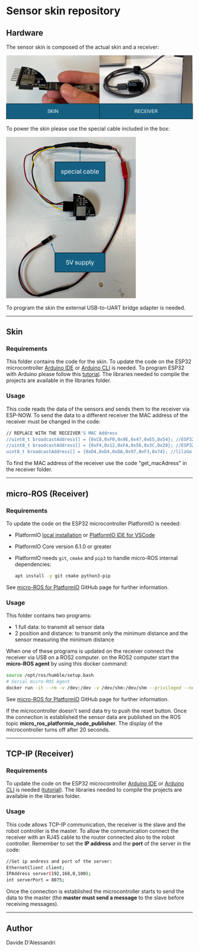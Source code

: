 # Sensor skin repository

## Hardware
The sensor skin is composed of the actual skin and a receiver:

<img src="https://github.com/DavideDAlessandri/Sensor_Skin/blob/main/Skin/pic/Picture1.png" width="650">

To power the skin please use the special cable included in the box:

<img src="https://github.com/DavideDAlessandri/Sensor_Skin/blob/main/Skin/pic/Picture2.png" width="350">

To program the skin the external USB-to-UART bridge adapter is needed.

---
## Skin
### Requirements
This folder contains the code for the skin. To update the code on the ESP32 microcontroller [Arduino IDE](https://www.arduino.cc/en/software) or  [Arduino CLI](https://www.arduino.cc/pro/software-pro-cli/) is needed. To program ESP32 with Arduino please follow this [tutorial](https://shop.m5stack.com/blogs/news/step-by-step-guide-how-to-program-esp32-with-arduino-ide). The libraries needed to compile the projects are available in the libraries folder.

### Usage
This code reads the data of the sensors and sends them to the receiver via ESP-NOW. To send the data to a different receiver the MAC address of the receiver must be changed in the code:

  ```bash
  // REPLACE WITH THE RECEIVER'S MAC Address
//uint8_t broadcastAddress[] = {0xC8,0xF0,0x9E,0x47,0xE5,0x54}; //ESP32
//uint8_t broadcastAddress[] = {0xF4,0x12,0xFA,0x56,0x3C,0x20}; //ESP32 s3
uint8_t broadcastAddress[] = {0xD4,0xD4,0xDA,0x97,0xF3,0x74}; //lilzGo Lite
  ```
  
To find the MAC address of the receiver use the code "get_macAdress" in the receiver folder.

---
## micro-ROS (Receiver)
### Requirements
To update the code on the ESP32 microcontroller PlatformIO is needed:
- PlatformIO [local installation](https://docs.platformio.org/en/stable/core/installation.html) or [PlatformIO IDE for VSCode](https://platformio.org/install/ide?install=vscode)
- PlatformIO Core version 6.1.0 or greater
- PlatformIO needs  `git`, `cmake` and `pip3` to handle micro-ROS internal dependencies:

  ```bash
  apt install -y git cmake python3-pip
  ```

See [micro-ROS for PlatformIO](https://github.com/micro-ROS/micro_ros_platformio) GitHub page for further information.

### Usage
This folder contains two programs:
- 1 full data: to transmit all sensor data
- 2 position and distance: to transmit only the minimum distance and the sensor measuring the minimum distance

When one of these programs is updated on the receiver connect the receiver via USB on a ROS2 computer. on the ROS2 computer start the **micro-ROS agent** by using this docker command:

```bash
source /opt/ros/humble/setup.bash
# Serial micro-ROS Agent
docker run -it --rm -v /dev:/dev -v /dev/shm:/dev/shm --privileged --net=host microros/micro-ros-agent:$ROS_DISTRO serial --dev [YOUR BOARD PORT] -v6
```

See [micro-ROS for PlatformIO](https://github.com/micro-ROS/micro_ros_platformio) GitHub page for further information.

If the microcontroller doesn't send data try to push the reset button. Once the connection is established the sensor data are published on the ROS topic **micro_ros_platformio_node_publisher**. The display of the microcontroller turns off after 20 seconds.

---
## TCP-IP (Receiver)
### Requirements
To update the code on the ESP32 microcontroller [Arduino IDE](https://www.arduino.cc/en/software) or  [Arduino CLI](https://www.arduino.cc/pro/software-pro-cli/) is needed ([tutorial](https://shop.m5stack.com/blogs/news/step-by-step-guide-how-to-program-esp32-with-arduino-ide)). The libraries needed to compile the projects are available in the libraries folder.

### Usage
This code allows TCP-IP communication, the receiver is the slave and the robot controller is the master. To allow the communication connect the receiver with an RJ45 cable to the router connected also to the robot controller. Remember to set the **IP address** and the **port** of the server in the code:

```bash
//Set ip andress and port of the server:
EthernetClient client;
IPAddress server(192,168,0,100); 
int serverPort = 8075;
```

Once the connection is established the microcontroller starts to send the data to the master (the **master must send a message** to the slave before receiving messages).

---
## Author
Davide D'Alessandri
